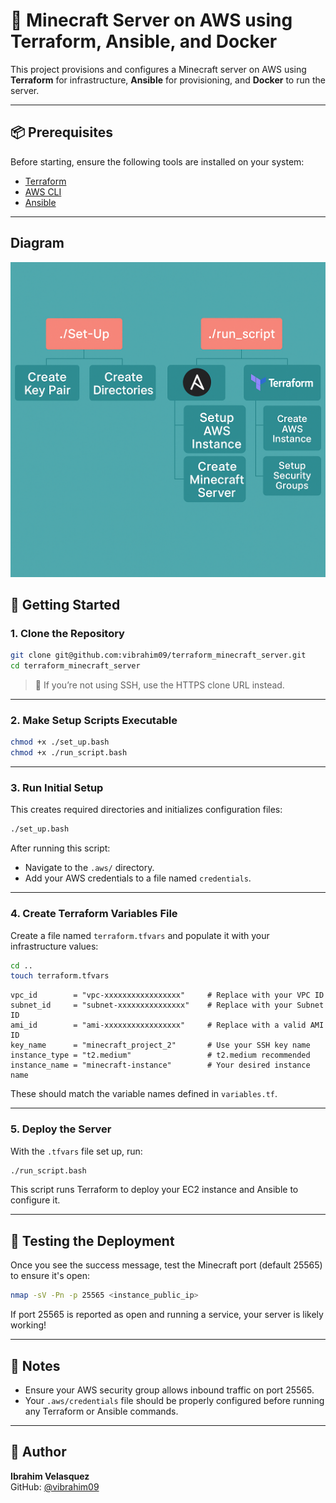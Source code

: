 # 🧱 Minecraft Server on AWS using Terraform, Ansible, and Docker

This project provisions and configures a Minecraft server on AWS using **Terraform** for infrastructure, **Ansible** for provisioning, and **Docker** to run the server.

---

## 📦 Prerequisites

Before starting, ensure the following tools are installed on your system:

- [Terraform](https://developer.hashicorp.com/terraform/tutorials/aws-get-started/install-cli)
- [AWS CLI](https://docs.aws.amazon.com/cli/latest/userguide/getting-started-install.html)
- [Ansible](https://ansible.readthedocs.io/projects/ansible-core/devel/installation_guide/index.html)

---

## Diagram

![Deployment Diagram](diagram.png)

## 🚀 Getting Started

### 1. Clone the Repository

```bash
git clone git@github.com:vibrahim09/terraform_minecraft_server.git
cd terraform_minecraft_server
```

> 🔑 If you’re not using SSH, use the HTTPS clone URL instead.

---

### 2. Make Setup Scripts Executable

```bash
chmod +x ./set_up.bash
chmod +x ./run_script.bash
```

---

### 3. Run Initial Setup

This creates required directories and initializes configuration files:

```bash
./set_up.bash
```

After running this script:

- Navigate to the `.aws/` directory.
- Add your AWS credentials to a file named `credentials`.

---

### 4. Create Terraform Variables File

Create a file named `terraform.tfvars` and populate it with your infrastructure values:

```bash
cd ..
touch terraform.tfvars
```

```hcl
vpc_id        = "vpc-xxxxxxxxxxxxxxxxx"     # Replace with your VPC ID
subnet_id     = "subnet-xxxxxxxxxxxxxxx"    # Replace with your Subnet ID
ami_id        = "ami-xxxxxxxxxxxxxxxxx"     # Replace with a valid AMI ID
key_name      = "minecraft_project_2"       # Use your SSH key name
instance_type = "t2.medium"                 # t2.medium recommended
instance_name = "minecraft-instance"        # Your desired instance name
```

These should match the variable names defined in `variables.tf`.

---

### 5. Deploy the Server

With the `.tfvars` file set up, run:

```bash
./run_script.bash
```

This script runs Terraform to deploy your EC2 instance and Ansible to configure it.

---

## 🧪 Testing the Deployment

Once you see the success message, test the Minecraft port (default 25565) to ensure it's open:

```bash
nmap -sV -Pn -p 25565 <instance_public_ip>
```

If port 25565 is reported as open and running a service, your server is likely working!

---

## 📌 Notes

- Ensure your AWS security group allows inbound traffic on port 25565.
- Your `.aws/credentials` file should be properly configured before running any Terraform or Ansible commands.

---

## 👤 Author

**Ibrahim Velasquez**  
GitHub: [@vibrahim09](https://github.com/vibrahim09)
